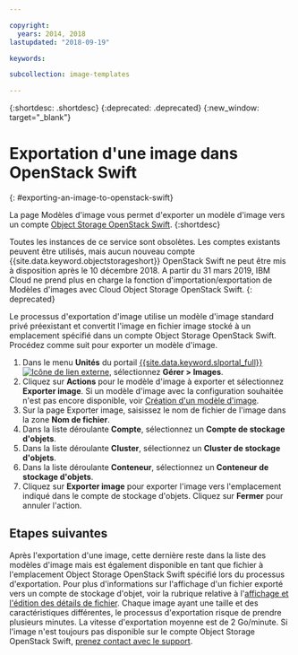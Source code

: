 ```yaml
---

copyright:
  years: 2014, 2018
lastupdated: "2018-09-19"

keywords:

subcollection: image-templates

---
```


{:shortdesc: .shortdesc}
{:deprecated: .deprecated}
{:new_window: target="_blank"}

# Exportation d'une image dans OpenStack Swift
{: #exporting-an-image-to-openstack-swift}

La page Modèles d'image vous permet d'exporter un modèle d'image vers un compte [Object Storage OpenStack Swift](/docs/infrastructure/objectstorage-swift?topic=objectstorage-swift-GettingStarted#getting-started-with-object-storage-openstack-swift).
{:shortdesc}

Toutes les instances de ce service sont obsolètes. Les comptes existants peuvent être utilisés, mais aucun nouveau compte {{site.data.keyword.objectstorageshort}} OpenStack Swift ne peut être mis à disposition après le 10 décembre 2018. A partir du 31 mars 2019, IBM Cloud ne prend plus en charge la fonction d'importation/exportation de Modèles d'images avec Cloud Object Storage OpenStack Swift.
{: deprecated}

Le processus d'exportation d'image utilise un modèle d'image standard privé préexistant et convertit l'image en fichier
image stocké à un emplacement spécifié dans un compte Object Storage OpenStack Swift. Procédez comme suit pour exporter un modèle d'image.

1. Dans le menu **Unités** du portail [{{site.data.keyword.slportal_full}} ![Icône de lien externe](../../icons/launch-glyph.svg "Icône de lien externe")](https://control.softlayer.com/), sélectionnez **Gérer > Images**.
2. Cliquez sur **Actions** pour le modèle d'image à exporter et sélectionnez **Exporter image**. Si un modèle d'image avec la configuration souhaitée n'est pas
encore disponible, voir [Création d'un modèle d'image](/docs/infrastructure/image-templates?topic=image-templates-creating-an-image-template).
3. Sur la page Exporter image, saisissez le nom de fichier de l'image dans la zone **Nom de fichier**.
5. Dans la liste déroulante **Compte**, sélectionnez un **Compte de stockage d'objets**.
6. Dans la liste déroulante **Cluster**, sélectionnez un **Cluster de stockage d'objets**.
7. Dans la liste déroulante **Conteneur**, sélectionnez un **Conteneur de stockage d'objets**.
8. Cliquez sur **Exporter image** pour exporter l'image vers l'emplacement indiqué dans le compte de stockage d'objets. Cliquez sur **Fermer** pour annuler l'action.

## Etapes suivantes

Après l'exportation d'une image, cette dernière reste dans la liste des modèles d'image mais est également disponible en tant que fichier à l'emplacement Object Storage OpenStack Swift spécifié lors du processus d'exportation. Pour plus d'informations sur l'affichage d'un fichier
exporté vers un compte de stockage d'objet, voir la rubrique relative à l'[affichage et l'édition des détails de fichier](/docs/infrastructure/objectstorage-swift?topic=objectstorage-swift-OSSSLPortal#viewing-and-editing-file-details). Chaque image ayant une taille et des caractéristiques différentes, le processus d'exportation risque de prendre plusieurs minutes. La vitesse d'exportation
moyenne est de 2 Go/minute. Si l'image n'est toujours pas disponible sur le compte
Object Storage OpenStack Swift, [prenez contact avec le support](/docs/get-support?topic=get-support-getting-customer-support).
